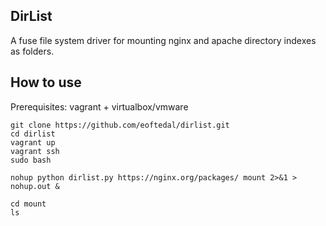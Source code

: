 DirList
-------

A fuse file system driver for mounting nginx and apache directory indexes as folders.

How to use
----------

Prerequisites: vagrant + virtualbox/vmware

```
git clone https://github.com/eoftedal/dirlist.git
cd dirlist
vagrant up
vagrant ssh
sudo bash

nohup python dirlist.py https://nginx.org/packages/ mount 2>&1 > nohup.out &

cd mount
ls
```
